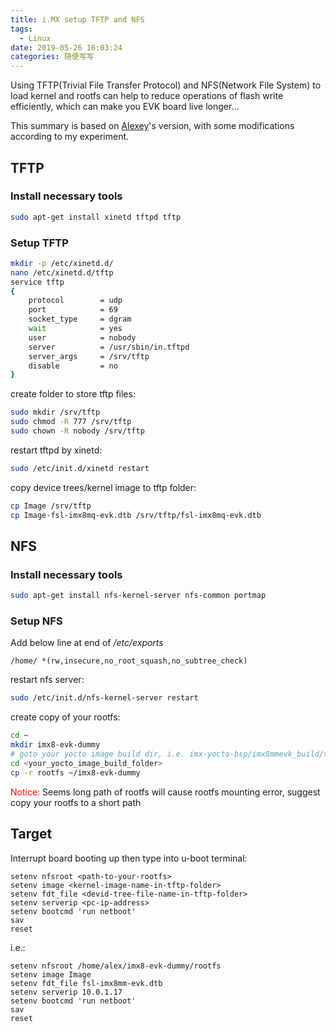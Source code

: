 ```yaml
---
title: i.MX setup TFTP and NFS
tags:
  - Linux
date: 2019-05-26 16:03:24
categories: 随便写写
---
```

Using TFTP(Trivial File Transfer Protocol) and NFS(Network File System) to load kernel and rootfs can help to reduce operations of flash write efficiently, which can make you EVK board live longer...

This summary is based on [Alexey](https://github.com/Alexey-Abdulov-Tymphany)'s version, with some modifications according to my experiment.
<!--more-->

## TFTP

### Install necessary tools

```bash
sudo apt-get install xinetd tftpd tftp
```

### Setup TFTP

```bash
mkdir -p /etc/xinetd.d/
nano /etc/xinetd.d/tftp
service tftp
{
    protocol        = udp
    port            = 69
    socket_type     = dgram
    wait            = yes
    user            = nobody
    server          = /usr/sbin/in.tftpd
    server_args     = /srv/tftp
    disable         = no
}
```

create folder to store tftp files:

```bash
sudo mkdir /srv/tftp
sudo chmod -R 777 /srv/tftp
sudo chown -R nobody /srv/tftp
```

restart tftpd by xinetd:

```bash
sudo /etc/init.d/xinetd restart
```

copy device trees/kernel image to tftp folder:

```bash
cp Image /srv/tftp
cp Image-fsl-imx8mq-evk.dtb /srv/tftp/fsl-imx8mq-evk.dtb
```

## NFS

### Install necessary tools

```bash
sudo apt-get install nfs-kernel-server nfs-common portmap
```

### Setup NFS

Add below line at end of */etc/exports*
```
/home/ *(rw,insecure,no_root_squash,no_subtree_check)
```

restart nfs server:
```bash
sudo /etc/init.d/nfs-kernel-server restart
```
create copy of your rootfs:
```bash
cd ~
mkdir imx8-evk-dummy
# goto your yocto image build dir, i.e. imx-yocto-bsp/imx8mmevk_build/tmp/work/imx8mmevk-poky-linux/fsl-image-validation-imx/1.0-r0
cd <your_yocto_image_build_folder>
cp -r rootfs ~/imx8-evk-dummy
```

<span style="color:red">Notice:</span> Seems long path of rootfs will cause rootfs mounting error, suggest copy your rootfs to a short path

## Target
Interrupt board booting up then type into u-boot terminal:


```
setenv nfsroot <path-to-your-rootfs>
setenv image <kernel-image-name-in-tftp-folder>
setenv fdt_file <devid-tree-file-name-in-tftp-folder>
setenv serverip <pc-ip-address>
setenv bootcmd 'run netboot'
sav
reset
```

i.e.:

```
setenv nfsroot /home/alex/imx8-evk-dummy/rootfs
setenv image Image
setenv fdt_file fsl-imx8mm-evk.dtb
setenv serverip 10.0.1.17
setenv bootcmd 'run netboot'
sav
reset
```
